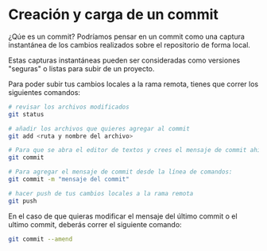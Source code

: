 # Creación y carga de un commit

¿Qúe es un commit?
Podríamos pensar en un commit como una captura instantánea de los cambios realizados sobre el repositorio de forma local.

Estas capturas instantáneas pueden ser consideradas como versiones "seguras" o listas para subir de un proyecto.

Para poder subir tus cambios locales a la rama remota, tienes que correr los siguientes comandos:

```bash
# revisar los archivos modificados
git status

# añadir los archivos que quieres agregar al commit
git add <ruta y nombre del archivo>

# Para que se abra el editor de textos y crees el mensaje de commit ahi: (si quieres que se abra en visual studio code y no en vim, deberás correr el siguiente comando: git config --global core.editor "code --wait")
git commit

# Para agregar el mensaje de commit desde la línea de comandos:
git commit -m "mensaje del commit"

# hacer push de tus cambios locales a la rama remota
git push
```

En el caso de que quieras modificar el mensaje del último commit o el ultimo commit, deberás correr el siguiente comando:
```bash
git commit --amend
```



